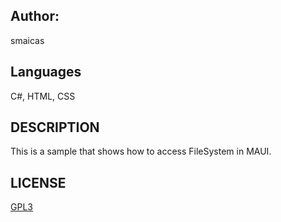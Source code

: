 ## Author:
smaicas

## Languages
C#, HTML, CSS

## DESCRIPTION
This is a sample that shows how to access FileSystem in MAUI.

## LICENSE
[GPL3](https://github.com/smaicas-org/Dnj.Colab/blob/dev/LICENSE)
